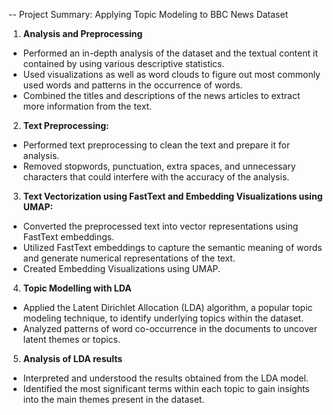 -- Project Summary: Applying Topic Modeling to BBC News Dataset

1. **Analysis and Preprocessing**
- Performed an in-depth analysis of the dataset and the textual content it contained by using various descriptive statistics.
- Used visualizations as well as word clouds to figure out most commonly used words and patterns in the occurrence of words.
- Combined the titles and descriptions of the news articles to extract more information from the text.

2. **Text Preprocessing:**
- Performed text preprocessing to clean the text and prepare it for analysis.
- Removed stopwords, punctuation, extra spaces, and unnecessary characters that could interfere with the accuracy of the analysis.

3. **Text Vectorization using FastText and Embedding Visualizations using UMAP:**
- Converted the preprocessed text into vector representations using FastText embeddings.
- Utilized FastText embeddings to capture the semantic meaning of words and generate numerical representations of the text.
- Created Embedding Visualizations using UMAP.

4. **Topic Modelling with LDA**
- Applied the Latent Dirichlet Allocation (LDA) algorithm, a popular topic modeling technique, to identify underlying topics within the dataset.
- Analyzed patterns of word co-occurrence in the documents to uncover latent themes or topics.

5. **Analysis of LDA results**
- Interpreted and understood the results obtained from the LDA model.
- Identified the most significant terms within each topic to gain insights into the main themes present in the dataset.
